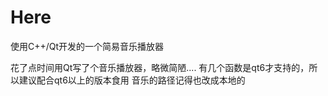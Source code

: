 # Here
使用C++/Qt开发的一个简易音乐播放器

花了点时间用Qt写了个音乐播放器，略微简陋....
有几个函数是qt6才支持的，所以建议配合qt6以上的版本食用
音乐的路径记得也改成本地的
